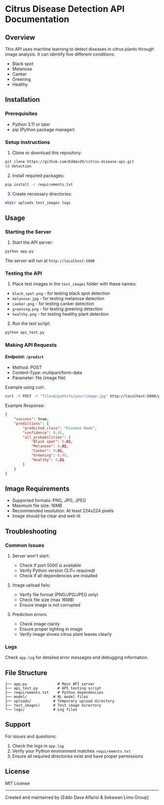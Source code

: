 # Citrus Disease Detection API Documentation

## Overview

This API uses machine learning to detect diseases in citrus plants through image analysis. It can identify five different conditions:

- Black spot
- Melanose
- Canker
- Greening 
- Healthy

## Installation

### Prerequisites
- Python 3.11 or later
- pip (Python package manager)

### Setup Instructions

1. Clone or download this repository:
```bash
git clone https://github.com/Eddav29/citrus-disease-api.git
cd detection
```

2. Install required packages:
```bash
pip install -r requirements.txt
```

3. Create necessary directories:
```bash
mkdir uploads test_images logs
```

## Usage

### Starting the Server

1. Start the API server:
```bash
python app.py
```

The server will run at `http://localhost:5000`

### Testing the API

1. Place test images in the `test_images` folder with these names:
- `black_spot.png` - for testing black spot detection
- `melanose.jpg` - for testing melanose detection
- `canker.png` - for testing canker detection
- `greening.png` - for testing greening detection
- `healthy.png` - for testing healthy plant detection

2. Run the test script:
```bash
python api_test.py
```

### Making API Requests

#### Endpoint: `/predict`
- Method: POST
- Content-Type: multipart/form-data
- Parameter: file (image file)

Example using curl:
```bash
curl -X POST -F "file=@/path/to/your/image.jpg" http://localhost:5000/predict
```

Example Response:
```json
{
    "success": true,
    "predictions": {
        "predicted_class": "Disease Name",
        "confidence": 0.95,
        "all_probabilities": {
            "Black spot": 0.01,
            "Melanose": 0.02,
            "Canker": 0.01,
            "Greening": 0.95,
            "Healthy": 0.01
        }
    }
}
```

## Image Requirements

- Supported formats: PNG, JPG, JPEG
- Maximum file size: 16MB
- Recommended resolution: At least 224x224 pixels
- Image should be clear and well-lit

## Troubleshooting

### Common Issues

1. Server won't start:
   - Check if port 5000 is available
   - Verify Python version (3.11+ required)
   - Check if all dependencies are installed

2. Image upload fails:
   - Verify file format (PNG/JPG/JPEG only)
   - Check file size (max 16MB)
   - Ensure image is not corrupted

3. Prediction errors:
   - Check image clarity
   - Ensure proper lighting in image
   - Verify image shows citrus plant leaves clearly

### Logs

Check `app.log` for detailed error messages and debugging information.

## File Structure
```
├── app.py              # Main API server
├── api_test.py         # API testing script
├── requirements.txt    # Python dependencies
├── model/            # ML model files
├── uploads/          # Temporary upload directory
├── test_images/      # Test image directory
└── logs/             # Log files
```

## Support

For issues and questions:
1. Check the logs in `app.log`
2. Verify your Python environment matches `requirements.txt`
3. Ensure all required directories exist and have proper permissions

## License

MIT License

---
Created and maintained by [Eddo Dava Alfarisi & Sekawan Limo Group]
